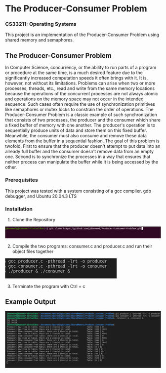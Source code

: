 # The Producer-Consumer Problem
### CS33211: Operating Systems
This project is an implementation of the Producer-Consumer Problem using shared memory and semaphores.

## The Producer-Consumer Problem
In Computer Science, concurrency, or the ability to run parts of a program or procedure at the same time, is a much desired feature due to the significantly increased computation speeds it often brings with it. It is, however, not without its limitations. Problems can arise when two or more processes, threads, etc., read and write from the same memory locations because the operations of the concurrent processes are not always atomic and operations on the memory space may not occur in the intended sequence. Such cases often require the use of synchronization primitives like semaphores or mutex locks to constrain the order of operations. The Producer-Consumer Problem is a classic example of such synchronization that consists of two processes, the producer and the consumer which share
a fixed buffer of memory with one another. The producer's operation is to sequentially produce units of data and store them on this fixed buffer. Meanwhile, the consumer must also consume and remove these data elements from the buffer in a sequential fashion. The goal of this problem is twofold. First to ensure that the producer doesn't attempt to put data into an already full buffer and the consumer doesn't remove data from an empty one. Second is to synchronize the processes in a way that ensures that neither process can manipulate the buffer while it is being accessed by the other.

### Prerequisites
This project was tested with a system consisting of a gcc compiler, gdb debugger, and Ubuntu 20.04.3 LTS

### Installation
1. Clone the Repository

![](RepositoryCloning.png)

2. Compile the two programs: consumer.c and producer.c and run their object files together

![](Commands.png)

3. Terminate the program with Ctrl + c

## Example Output
![](ExampleOutput.png)
